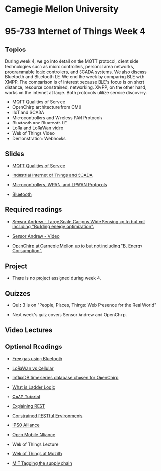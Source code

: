 # Carnegie Mellon University

# 95-733 Internet of Things Week 4

## Topics

During week 4, we go into detail on the MQTT protocol, client side technologies such as micro controllers, personal area networks, programmable logic controllers, and SCADA systems. We also discuss Bluetooth
and Bluetooth LE. We end the week by comparing BLE with XMPP. The comparison is of interest because
BLE's focus is on short distance, resource constrained, networking. XMPP, on the other hand, works
on the internet at large. Both protocols utilize service discovery.


+ MQTT Qualities of Service
+ OpenChirp architecture from CMU
+ IIoT and SCADA
+ Microcontrollers and Wireless PAN Protocols
+ Bluetooth and Bluetooth LE
+ LoRa and LoRaWan video  
+ Web of Things Video
+ Demonstration: Webhooks

## Slides

+ [MQTT Qualities of Service](https://www.andrew.cmu.edu/user/mm6/95-733/PowerPoint/04_MQTT_QualitiesOfService.pdf)

+ [Industrial Internet of Things and SCADA](https://www.andrew.cmu.edu/user/mm6/95-733/PowerPoint/04_SCADA.pdf)


+ [Microcontrollers, WPAN, and LPWAN Protocols](https://www.andrew.cmu.edu/user/mm6/95-733/PowerPoint/04_Microcontrollers.pdf)

+ [Bluetooth](https://www.andrew.cmu.edu/user/mm6/95-733/PowerPoint/04_Bluetooth.pdf)




## Required readings

+ [Sensor Andrew - Large Scale Campus Wide Sensing up to but not including "Building energy optimization".](https://users.ece.cmu.edu/~agr/resources/publications/ibm-sensor-andrew-11.pdf)

+ [Sensor Andrew - Video](https://vimeo.com/9079961)

+ [OpenChirp at Carnegie Mellon up to but not including "B. Energy Consumption".](https://users.ece.cmu.edu/~agr/resources/publications/openchirp-smart-edge-17.pdf)

## Project

+ There is no project assigned during week 4.

## Quizzes

+ Quiz 3 is on "People, Places, Things: Web Presence for the Real World"

+ Next week's quiz covers Sensor Andrew and OpenChirp.

## Video Lectures

<!--
+ [14_Lecture4](https://heinzcollege.mediasite.com/Mediasite/Play/478ea5a5f97242c08b26c874cedd44c31d)
+ [15_Lecture4](https://heinzcollege.mediasite.com/Mediasite/Play/ad477960aa83498ba3cb057b03a48afb1d)
-->

## Optional Readings

+ [Free gas using Bluetooth](https://www.youtube.com/watch?v=psXnAT0YAVQ)

+ [LoRaWan vs Cellular](https://www.particle.io/iot-guides-and-resources/particle-cellular-iot-vs-lorawan/)

+ [InfluxDB time series database chosen for OpenChirp](https://www.influxdata.com/time-series-database/)

+ [What is Ladder Logic](https://www.youtube.com/watch?v=qaI48NCUvkA)

+ [CoAP Tutorial](https://www.youtube.com/watch?v=4bSr5x5gKvA)

+ [Explaining REST](http://www.looah.com/source/view/2284)

+ [Constrained RESTful Environments](https://datatracker.ietf.org/wg/core/charter/)

+ [IPSO Alliance](https://www.ipso-alliance.org/)

+ [Open Mobile Alliance](http://openmobilealliance.org/iot)

+ [Web of Things Lecture](https://www.youtube.com/watch?v=xgkglOZiF9M)

+ [Web of Things at Mozilla](https://iot.mozilla.org/)

+ [MIT Tagging the supply chain](http://news.mit.edu/2020/cryptographic-tag-supply-chain-0220)
